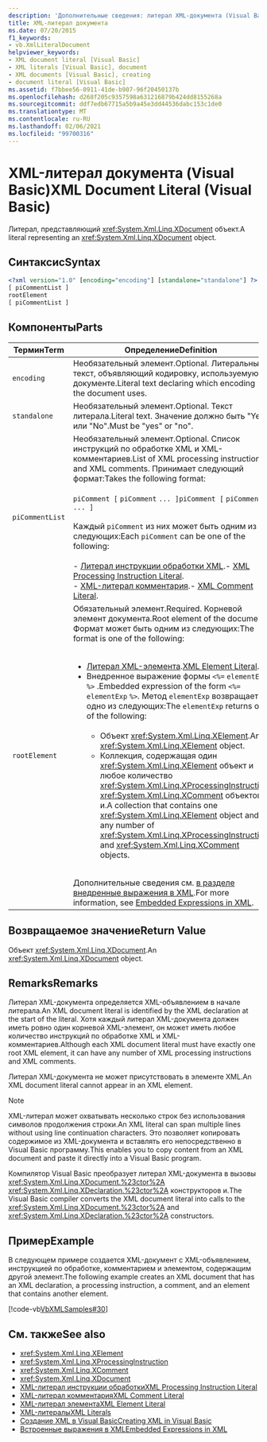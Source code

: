 ```yaml
---
description: 'Дополнительные сведения: литерал XML-документа (Visual Basic)'
title: XML-литерал документа
ms.date: 07/20/2015
f1_keywords:
- vb.XmlLiteralDocument
helpviewer_keywords:
- XML document literal [Visual Basic]
- XML literals [Visual Basic], document
- XML documents [Visual Basic], creating
- document literal [Visual Basic]
ms.assetid: f7bbee56-0911-41de-b907-96f20450137b
ms.openlocfilehash: d268f205c9357598a631216879b424dd8155268a
ms.sourcegitcommit: ddf7edb67715a5b9a45e3dd44536dabc153c1de0
ms.translationtype: MT
ms.contentlocale: ru-RU
ms.lasthandoff: 02/06/2021
ms.locfileid: "99700316"
---
```

# <a name="xml-document-literal-visual-basic"></a><span data-ttu-id="dba80-103">XML-литерал документа (Visual Basic)</span><span class="sxs-lookup"><span data-stu-id="dba80-103">XML Document Literal (Visual Basic)</span></span>

<span data-ttu-id="dba80-104">Литерал, представляющий <xref:System.Xml.Linq.XDocument> объект.</span><span class="sxs-lookup"><span data-stu-id="dba80-104">A literal representing an <xref:System.Xml.Linq.XDocument> object.</span></span>  
  
## <a name="syntax"></a><span data-ttu-id="dba80-105">Синтаксис</span><span class="sxs-lookup"><span data-stu-id="dba80-105">Syntax</span></span>  
  
```xml  
<?xml version="1.0" [encoding="encoding"] [standalone="standalone"] ?>  
[ piCommentList ]  
rootElement  
[ piCommentList ]  
```  
  
## <a name="parts"></a><span data-ttu-id="dba80-106">Компоненты</span><span class="sxs-lookup"><span data-stu-id="dba80-106">Parts</span></span>  
  
|<span data-ttu-id="dba80-107">Термин</span><span class="sxs-lookup"><span data-stu-id="dba80-107">Term</span></span>|<span data-ttu-id="dba80-108">Определение</span><span class="sxs-lookup"><span data-stu-id="dba80-108">Definition</span></span>|  
|---|---|  
|`encoding`|<span data-ttu-id="dba80-109">Необязательный элемент.</span><span class="sxs-lookup"><span data-stu-id="dba80-109">Optional.</span></span> <span data-ttu-id="dba80-110">Литеральный текст, объявляющий кодировку, используемую в документе.</span><span class="sxs-lookup"><span data-stu-id="dba80-110">Literal text declaring which encoding the document uses.</span></span>|  
|`standalone`|<span data-ttu-id="dba80-111">Необязательный элемент.</span><span class="sxs-lookup"><span data-stu-id="dba80-111">Optional.</span></span> <span data-ttu-id="dba80-112">Текст литерала.</span><span class="sxs-lookup"><span data-stu-id="dba80-112">Literal text.</span></span> <span data-ttu-id="dba80-113">Значение должно быть "Yes" или "No".</span><span class="sxs-lookup"><span data-stu-id="dba80-113">Must be "yes" or "no".</span></span>|  
|`piCommentList`|<span data-ttu-id="dba80-114">Необязательный элемент.</span><span class="sxs-lookup"><span data-stu-id="dba80-114">Optional.</span></span> <span data-ttu-id="dba80-115">Список инструкций по обработке XML и XML-комментариев.</span><span class="sxs-lookup"><span data-stu-id="dba80-115">List of XML processing instructions and XML comments.</span></span> <span data-ttu-id="dba80-116">Принимает следующий формат:</span><span class="sxs-lookup"><span data-stu-id="dba80-116">Takes the following format:</span></span><br /><br /> <span data-ttu-id="dba80-117">`piComment [` `piComment` `... ]`</span><span class="sxs-lookup"><span data-stu-id="dba80-117">`piComment [` `piComment` `... ]`</span></span><br /><br /> <span data-ttu-id="dba80-118">Каждый `piComment` из них может быть одним из следующих:</span><span class="sxs-lookup"><span data-stu-id="dba80-118">Each `piComment` can be one of the following:</span></span><br /><br /> <span data-ttu-id="dba80-119">-   [Литерал инструкции обработки XML](xml-processing-instruction-literal.md).</span><span class="sxs-lookup"><span data-stu-id="dba80-119">-   [XML Processing Instruction Literal](xml-processing-instruction-literal.md).</span></span><br /><span data-ttu-id="dba80-120">-   [XML-литерал комментария](xml-comment-literal.md).</span><span class="sxs-lookup"><span data-stu-id="dba80-120">-   [XML Comment Literal](xml-comment-literal.md).</span></span>|  
|`rootElement`|<span data-ttu-id="dba80-121">Обязательный элемент.</span><span class="sxs-lookup"><span data-stu-id="dba80-121">Required.</span></span> <span data-ttu-id="dba80-122">Корневой элемент документа.</span><span class="sxs-lookup"><span data-stu-id="dba80-122">Root element of the document.</span></span> <span data-ttu-id="dba80-123">Формат может быть одним из следующих:</span><span class="sxs-lookup"><span data-stu-id="dba80-123">The format is one of the following:</span></span><br /><br /> <ul><li><span data-ttu-id="dba80-124">[Литерал XML-элемента](xml-element-literal.md).</span><span class="sxs-lookup"><span data-stu-id="dba80-124">[XML Element Literal](xml-element-literal.md).</span></span></li><li><span data-ttu-id="dba80-125">Внедренное выражение формы `<%=` `elementExp` `%>` .</span><span class="sxs-lookup"><span data-stu-id="dba80-125">Embedded expression of the form `<%=` `elementExp` `%>`.</span></span> <span data-ttu-id="dba80-126">Метод `elementExp` возвращает одно из следующих:</span><span class="sxs-lookup"><span data-stu-id="dba80-126">The `elementExp` returns one of the following:</span></span><br /><br /> <ul><li><span data-ttu-id="dba80-127">Объект <xref:System.Xml.Linq.XElement>.</span><span class="sxs-lookup"><span data-stu-id="dba80-127">An <xref:System.Xml.Linq.XElement> object.</span></span></li><li><span data-ttu-id="dba80-128">Коллекция, содержащая один <xref:System.Xml.Linq.XElement> объект и любое количество <xref:System.Xml.Linq.XProcessingInstruction> <xref:System.Xml.Linq.XComment> объектов и.</span><span class="sxs-lookup"><span data-stu-id="dba80-128">A collection that contains one <xref:System.Xml.Linq.XElement> object and any number of <xref:System.Xml.Linq.XProcessingInstruction> and <xref:System.Xml.Linq.XComment> objects.</span></span></li></ul></li></ul><br /> <span data-ttu-id="dba80-129">Дополнительные сведения см. [в разделе внедренные выражения в XML](../../programming-guide/language-features/xml/embedded-expressions-in-xml.md).</span><span class="sxs-lookup"><span data-stu-id="dba80-129">For more information, see [Embedded Expressions in XML](../../programming-guide/language-features/xml/embedded-expressions-in-xml.md).</span></span>|  
  
## <a name="return-value"></a><span data-ttu-id="dba80-130">Возвращаемое значение</span><span class="sxs-lookup"><span data-stu-id="dba80-130">Return Value</span></span>  

 <span data-ttu-id="dba80-131">Объект <xref:System.Xml.Linq.XDocument>.</span><span class="sxs-lookup"><span data-stu-id="dba80-131">An <xref:System.Xml.Linq.XDocument> object.</span></span>  
  
## <a name="remarks"></a><span data-ttu-id="dba80-132">Remarks</span><span class="sxs-lookup"><span data-stu-id="dba80-132">Remarks</span></span>  

 <span data-ttu-id="dba80-133">Литерал XML-документа определяется XML-объявлением в начале литерала.</span><span class="sxs-lookup"><span data-stu-id="dba80-133">An XML document literal is identified by the XML declaration at the start of the literal.</span></span> <span data-ttu-id="dba80-134">Хотя каждый литерал XML-документа должен иметь ровно один корневой XML-элемент, он может иметь любое количество инструкций по обработке XML и XML-комментариев.</span><span class="sxs-lookup"><span data-stu-id="dba80-134">Although each XML document literal must have exactly one root XML element, it can have any number of XML processing instructions and XML comments.</span></span>  
  
 <span data-ttu-id="dba80-135">Литерал XML-документа не может присутствовать в элементе XML.</span><span class="sxs-lookup"><span data-stu-id="dba80-135">An XML document literal cannot appear in an XML element.</span></span>  
  
> [!NOTE]
> <span data-ttu-id="dba80-136">XML-литерал может охватывать несколько строк без использования символов продолжения строки.</span><span class="sxs-lookup"><span data-stu-id="dba80-136">An XML literal can span multiple lines without using line continuation characters.</span></span> <span data-ttu-id="dba80-137">Это позволяет копировать содержимое из XML-документа и вставлять его непосредственно в Visual Basic программу.</span><span class="sxs-lookup"><span data-stu-id="dba80-137">This enables you to copy content from an XML document and paste it directly into a Visual Basic program.</span></span>  
  
 <span data-ttu-id="dba80-138">Компилятор Visual Basic преобразует литерал XML-документа в вызовы <xref:System.Xml.Linq.XDocument.%23ctor%2A> <xref:System.Xml.Linq.XDeclaration.%23ctor%2A> конструкторов и.</span><span class="sxs-lookup"><span data-stu-id="dba80-138">The Visual Basic compiler converts the XML document literal into calls to the <xref:System.Xml.Linq.XDocument.%23ctor%2A> and <xref:System.Xml.Linq.XDeclaration.%23ctor%2A> constructors.</span></span>  
  
## <a name="example"></a><span data-ttu-id="dba80-139">Пример</span><span class="sxs-lookup"><span data-stu-id="dba80-139">Example</span></span>  

 <span data-ttu-id="dba80-140">В следующем примере создается XML-документ с XML-объявлением, инструкцией по обработке, комментарием и элементом, содержащим другой элемент.</span><span class="sxs-lookup"><span data-stu-id="dba80-140">The following example creates an XML document that has an XML declaration, a processing instruction, a comment, and an element that contains another element.</span></span>  
  
 [!code-vb[VbXMLSamples#30](~/samples/snippets/visualbasic/VS_Snippets_VBCSharp/VbXMLSamples/VB/XMLSamples13.vb#30)]  
  
## <a name="see-also"></a><span data-ttu-id="dba80-141">См. также</span><span class="sxs-lookup"><span data-stu-id="dba80-141">See also</span></span>

- <xref:System.Xml.Linq.XElement>
- <xref:System.Xml.Linq.XProcessingInstruction>
- <xref:System.Xml.Linq.XComment>
- <xref:System.Xml.Linq.XDocument>
- [<span data-ttu-id="dba80-142">XML-литерал инструкции обработки</span><span class="sxs-lookup"><span data-stu-id="dba80-142">XML Processing Instruction Literal</span></span>](xml-processing-instruction-literal.md)
- [<span data-ttu-id="dba80-143">XML-литерал комментария</span><span class="sxs-lookup"><span data-stu-id="dba80-143">XML Comment Literal</span></span>](xml-comment-literal.md)
- [<span data-ttu-id="dba80-144">XML-литерал элемента</span><span class="sxs-lookup"><span data-stu-id="dba80-144">XML Element Literal</span></span>](xml-element-literal.md)
- [<span data-ttu-id="dba80-145">XML-литералы</span><span class="sxs-lookup"><span data-stu-id="dba80-145">XML Literals</span></span>](index.md)
- [<span data-ttu-id="dba80-146">Создание XML в Visual Basic</span><span class="sxs-lookup"><span data-stu-id="dba80-146">Creating XML in Visual Basic</span></span>](../../programming-guide/language-features/xml/creating-xml.md)
- [<span data-ttu-id="dba80-147">Встроенные выражения в XML</span><span class="sxs-lookup"><span data-stu-id="dba80-147">Embedded Expressions in XML</span></span>](../../programming-guide/language-features/xml/embedded-expressions-in-xml.md)
